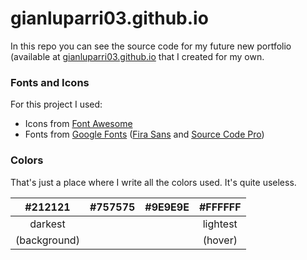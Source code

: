 # gianluparri03.github.io

In this repo you can see the source code for my future new portfolio (available at [gianluparri03.github.io](https://gianluparri03.github.io) that I created for my own.

### Fonts and Icons

For this project I used:
- Icons from [Font Awesome](https://fontawesome.com/)
- Fonts from [Google Fonts](https://fonts.google.com/) ([Fira Sans](https://fonts.google.com/specimen/Fira+Sans) and [Source Code Pro](https://fonts.google.com/specimen/Source+Code+Pro))

### Colors

That's just a place where I write all the colors used. It's quite useless.

|    #212121   | #757575 | #9E9E9E |  #FFFFFF |
|:------------:|:-------:|:-------:|:--------:|
|    darkest   |         |         | lightest |
| (background) |         |         |  (hover) |
